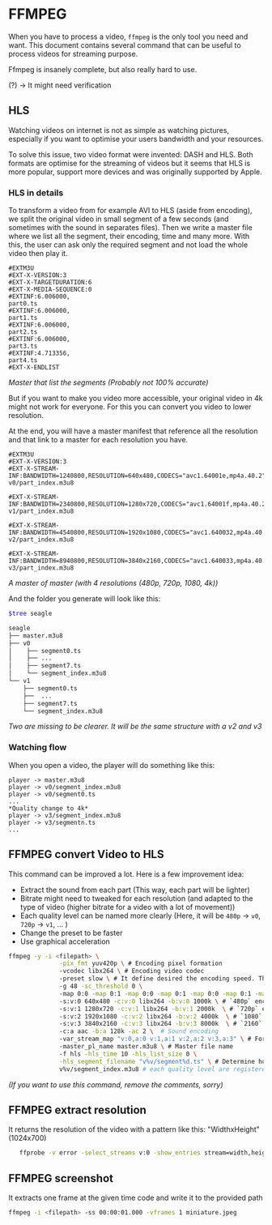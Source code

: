 # FFMPEG

When you have to process a video, `ffmpeg` is the only tool you need and want.
This document contains several command that can be useful to process videos for streaming purpose.

Ffmpeg is insanely complete, but also really hard to use.

(?) -> It might need verification

## HLS

Watching videos on internet is not as simple as watching pictures, especially if you want to optimise your users bandwidth and your resources.

To solve this issue, two video format were invented: DASH and HLS. Both formats are optimise for the streaming of videos but it seems that HLS is more popular, support more devices and was originally supported by Apple.

### HLS in details

To transform a video from for example AVI to HLS (aside from encoding), we split the original video in small segment of a few seconds (and sometimes with the sound in separates files). 
Then we write a master file where we list all the segment, their encoding, time and many more. With this, the user can ask only the required segment and not load the whole video then play it.

```text
#EXTM3U
#EXT-X-VERSION:3
#EXT-X-TARGETDURATION:6
#EXT-X-MEDIA-SEQUENCE:0
#EXTINF:6.006000,
part0.ts
#EXTINF:6.006000,
part1.ts
#EXTINF:6.006000,
part2.ts
#EXTINF:6.006000,
part3.ts
#EXTINF:4.713356,
part4.ts
#EXT-X-ENDLIST
```
*Master that list the segments (Probably not 100% accurate)*

But if you want to make you video more accessible, your original video in 4k might not work for everyone. 
For this you can convert you video to lower resolution.

At the end, you will have a master manifest that reference all the resolution and that link to a master for each resolution you have.

```text
#EXTM3U
#EXT-X-VERSION:3
#EXT-X-STREAM-INF:BANDWIDTH=1240800,RESOLUTION=640x480,CODECS="avc1.64001e,mp4a.40.2"
v0/part_index.m3u8

#EXT-X-STREAM-INF:BANDWIDTH=2340800,RESOLUTION=1280x720,CODECS="avc1.64001f,mp4a.40.2"
v1/part_index.m3u8

#EXT-X-STREAM-INF:BANDWIDTH=4540800,RESOLUTION=1920x1080,CODECS="avc1.640032,mp4a.40.2"
v2/part_index.m3u8

#EXT-X-STREAM-INF:BANDWIDTH=8940800,RESOLUTION=3840x2160,CODECS="avc1.640033,mp4a.40.2"
v3/part_index.m3u8
```
*A master of master (with 4 resolutions (480p, 720p, 1080, 4k))*

And the folder you generate will look like this:

```bash
$tree seagle

seagle
├── master.m3u8
├── v0
│    ├── segment0.ts
│    ├── ...
│    ├── segment7.ts
│    └── segment_index.m3u8
└── v1
    ├── segment0.ts
    ├──  ...
    ├── segment7.ts
    └── segment_index.m3u8
```
*Two are missing to be clearer. It will be the same structure with a v2 and v3*

### Watching flow

When you open a video, the player will do something like this:
```text
player -> master.m3u8
player -> v0/segment_index.m3u8
player -> v0/segment0.ts
...
*Quality change to 4k*
player -> v3/segment_index.m3u8
player -> v3/segmentn.ts
...
```

## FFMPEG convert Video to HLS
This command can be improved a lot. Here is a few improvement idea:
* Extract the sound from each part (This way, each part will be lighter)
* Bitrate might need to tweaked for each resolution (and adapted to the type of video (higher bitrate for a video with a lot of movement))
* Each quality level can be named more clearly (Here, it will be `480p` -> `v0`, `720p` -> `v1`, ... )
* Change the preset to be faster
* Use graphical acceleration

```bash
ffmpeg -y -i <filepath> \
              -pix_fmt yuv420p \ # Encoding pixel formation
              -vcodec libx264 \ # Encoding video codec
              -preset slow \ # It define desired the encoding speed. The slower equals better quality
              -g 48 -sc_threshold 0 \ 
              -map 0:0 -map 0:1 -map 0:0 -map 0:1 -map 0:0 -map 0:1 -map 0:0 -map 0:1 \ # For each resolution, it maps the sound with it
              -s:v:0 640x480 -c:v:0 libx264 -b:v:0 1000k \ # `480p` encoded with `libx264` at a bitrate of `1000k`
              -s:v:1 1280x720 -c:v:1 libx264 -b:v:1 2000k  \ # `720p` encoded with `libx264` at a bitrate of `2000k`
              -s:v:2 1920x1080 -c:v:2 libx264 -b:v:2 4000k  \ # `1080` encoded with `libx264` at a bitrate of `4000k`
              -s:v:3 3840x2160 -c:v:3 libx264 -b:v:3 8000k  \ # `2160` encoded with `libx264` at a bitrate of `8000k`
              -c:a aac -b:a 128k -ac 2 \  # Sound encoding
              -var_stream_map "v:0,a:0 v:1,a:1 v:2,a:2 v:3,a:3" \ # For each resolution with add them to the master (?)
              -master_pl_name master.m3u8 \ # Master file name
              -f hls -hls_time 10 -hls_list_size 0 \
              -hls_segment_filename "v%v/segment%d.ts" \ # Determine how are save each segment, here resolution/part(count).ts
              v%v/segment_index.m3u8 # each quality level are registered in a sub master file
```
*(If you want to use this command, remove the comments, sorry)*

## FFMPEG extract resolution
It returns the resolution of the video with a pattern like this: "WidthxHeight" (1024x700)

```bash
   ffprobe -v error -select_streams v:0 -show_entries stream=width,height -of csv=s=x:p=0 <filepath>
```

## FFMPEG screenshot
It extracts one frame at the given time code and write it to the provided path

```bash
ffmpeg -i <filepath> -ss 00:00:01.000 -vframes 1 miniature.jpeg
```

